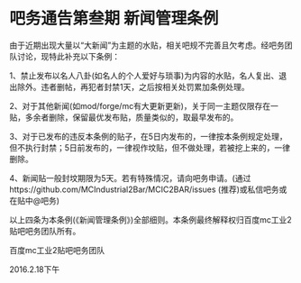 # 吧务通告第叁期 新闻管理条例 #
 由于近期出现大量以“大新闻”为主题的水贴，相关吧规不完善且欠考虑。经吧务团队讨论，现特此补充以下条例：

1、禁止发布以名人八卦(如名人的个人爱好与琐事)为内容的水贴，名人复出、退出除外。违者删帖，再犯者封禁1天，之后按相关处罚累加条例处理。

2、对于其他新闻(如mod/forge/mc有大更新更新)，关于同一主题仅限存在一贴，多余者删除，保留最优发布贴，质量类似的，取最早发布的。

3、对于已发布的违反本条例的贴子，在5日内发布的，一律按本条例规定处理，但不执行封禁；5日前发布的，一律视作坟贴，但不做处理，若被挖上来的，一律删除。

4、新闻贴一般封坟期限为5天。若有特殊情况，请向吧务申请。(通过https://github.com/MCIndustrial2Bar/MCIC2BAR/issues (推荐)或私信吧务或在贴中@吧务)

以上四条为本条例(《新闻管理条例》)全部细则。本条例最终解释权归百度mc工业2贴吧吧务团队所有。


百度mc工业2贴吧吧务团队

2016.2.18下午
